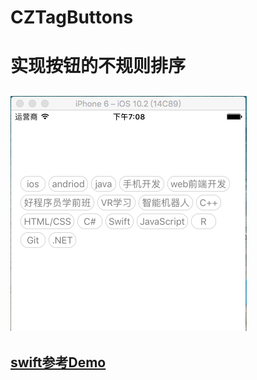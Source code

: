 # CZTagButtons
实现按钮的不规则排序
====  
![image](https://github.com/Czing/CZTagButtons/raw/master/czing_tag_btn.png)
-----
 [swift参考Demo ](https://github.com/Czing/CZTagButtonsSwiftDemo) 
 ------- 
